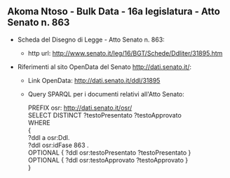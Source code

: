 ## Akoma Ntoso - Bulk Data - 16a legislatura - Atto Senato n. 863 ##

* Scheda del Disegno di Legge - Atto Senato n. 863:
	* http url: http://www.senato.it/leg/16/BGT/Schede/Ddliter/31895.htm

* Riferimenti al sito OpenData del Senato http://dati.senato.it/:
	* Link OpenData: http://dati.senato.it/ddl/31895
	* Query SPARQL per i documenti relativi all'Atto Senato:

        PREFIX osr: <http://dati.senato.it/osr/>  
		SELECT DISTINCT ?testoPresentato ?testoApprovato  
		WHERE  
		{  
		    ?ddl a osr:Ddl.  
		    ?ddl osr:idFase 863 .  
		    OPTIONAL { ?ddl osr:testoPresentato ?testoPresentato }  
		    OPTIONAL { ?ddl osr:testoApprovato ?testoApprovato }  
		}
		